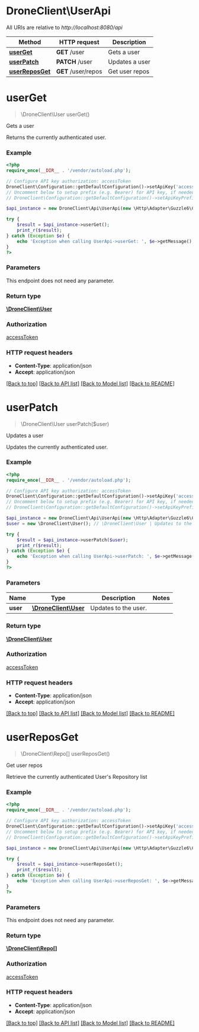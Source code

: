 # DroneClient\UserApi

All URIs are relative to *http://localhost:8080/api*

Method | HTTP request | Description
------------- | ------------- | -------------
[**userGet**](UserApi.md#userGet) | **GET** /user | Gets a user
[**userPatch**](UserApi.md#userPatch) | **PATCH** /user | Updates a user
[**userReposGet**](UserApi.md#userReposGet) | **GET** /user/repos | Get user repos


# **userGet**
> \DroneClient\User userGet()

Gets a user

Returns the currently authenticated user.

### Example
```php
<?php
require_once(__DIR__ . '/vendor/autoload.php');

// Configure API key authorization: accessToken
DroneClient\Configuration::getDefaultConfiguration()->setApiKey('access_token', 'YOUR_API_KEY');
// Uncomment below to setup prefix (e.g. Bearer) for API key, if needed
// DroneClient\Configuration::getDefaultConfiguration()->setApiKeyPrefix('access_token', 'Bearer');

$api_instance = new DroneClient\Api\UserApi(new \Http\Adapter\Guzzle6\Client());

try {
    $result = $api_instance->userGet();
    print_r($result);
} catch (Exception $e) {
    echo 'Exception when calling UserApi->userGet: ', $e->getMessage(), PHP_EOL;
}
?>
```

### Parameters
This endpoint does not need any parameter.

### Return type

[**\DroneClient\User**](../Model/User.md)

### Authorization

[accessToken](../../README.md#accessToken)

### HTTP request headers

 - **Content-Type**: application/json
 - **Accept**: application/json

[[Back to top]](#) [[Back to API list]](../../README.md#documentation-for-api-endpoints) [[Back to Model list]](../../README.md#documentation-for-models) [[Back to README]](../../README.md)

# **userPatch**
> \DroneClient\User userPatch($user)

Updates a user

Updates the currently authenticated user.

### Example
```php
<?php
require_once(__DIR__ . '/vendor/autoload.php');

// Configure API key authorization: accessToken
DroneClient\Configuration::getDefaultConfiguration()->setApiKey('access_token', 'YOUR_API_KEY');
// Uncomment below to setup prefix (e.g. Bearer) for API key, if needed
// DroneClient\Configuration::getDefaultConfiguration()->setApiKeyPrefix('access_token', 'Bearer');

$api_instance = new DroneClient\Api\UserApi(new \Http\Adapter\Guzzle6\Client());
$user = new \DroneClient\User(); // \DroneClient\User | Updates to the user.

try {
    $result = $api_instance->userPatch($user);
    print_r($result);
} catch (Exception $e) {
    echo 'Exception when calling UserApi->userPatch: ', $e->getMessage(), PHP_EOL;
}
?>
```

### Parameters

Name | Type | Description  | Notes
------------- | ------------- | ------------- | -------------
 **user** | [**\DroneClient\User**](../Model/User.md)| Updates to the user. |

### Return type

[**\DroneClient\User**](../Model/User.md)

### Authorization

[accessToken](../../README.md#accessToken)

### HTTP request headers

 - **Content-Type**: application/json
 - **Accept**: application/json

[[Back to top]](#) [[Back to API list]](../../README.md#documentation-for-api-endpoints) [[Back to Model list]](../../README.md#documentation-for-models) [[Back to README]](../../README.md)

# **userReposGet**
> \DroneClient\Repo[] userReposGet()

Get user repos

Retrieve the currently authenticated User's Repository list

### Example
```php
<?php
require_once(__DIR__ . '/vendor/autoload.php');

// Configure API key authorization: accessToken
DroneClient\Configuration::getDefaultConfiguration()->setApiKey('access_token', 'YOUR_API_KEY');
// Uncomment below to setup prefix (e.g. Bearer) for API key, if needed
// DroneClient\Configuration::getDefaultConfiguration()->setApiKeyPrefix('access_token', 'Bearer');

$api_instance = new DroneClient\Api\UserApi(new \Http\Adapter\Guzzle6\Client());

try {
    $result = $api_instance->userReposGet();
    print_r($result);
} catch (Exception $e) {
    echo 'Exception when calling UserApi->userReposGet: ', $e->getMessage(), PHP_EOL;
}
?>
```

### Parameters
This endpoint does not need any parameter.

### Return type

[**\DroneClient\Repo[]**](../Model/Repo.md)

### Authorization

[accessToken](../../README.md#accessToken)

### HTTP request headers

 - **Content-Type**: application/json
 - **Accept**: application/json

[[Back to top]](#) [[Back to API list]](../../README.md#documentation-for-api-endpoints) [[Back to Model list]](../../README.md#documentation-for-models) [[Back to README]](../../README.md)

